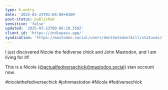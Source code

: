 ```yaml
---
type: h-entry
date: '2025-03-23T01:04:00+0100'
post-status: published
sensitive: 'false'
updated: '2025-03-23T00:06:10.350Z'
client_id: 'https://indiepass.app/'
syndication: 'https://mastodon.social/users/donthatedontkill/statuses/114208824435622319'
---
```

I just discovered Nicole the fediverse chick and John Mastodon, and I am living for it!!

This is a Nicole (@actualfediversechick@mastodon.social) stan account now. 

#nicolethefediversechick #johnmastodon #Nicole #fediversechick
